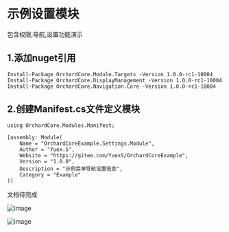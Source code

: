 # 示例设置模块
包含权限,导航,设置功能演示

## 1.添加nuget引用
```
Install-Package OrchardCore.Module.Targets -Version 1.0.0-rc1-10004
Install-Package OrchardCore.DisplayManagement -Version 1.0.0-rc1-10004
Install-Package OrchardCore.Navigation.Core -Version 1.0.0-rc1-10004
```
## 2.创建Manifest.cs文件定义模块
```
using OrchardCore.Modules.Manifest;

[assembly: Module(
    Name = "OrchardCoreExample.Settings.Module",
    Author = "Yuex.S",
    Website = "https://gitee.com/YuexS/OrchardCoreExample",
    Version = "1.0.0",
    Description = "示例菜单导航设置信息",
    Category = "Example"
)]
```

文档待完成

![image](https://gitee.com/YuexS/OrchardCoreExample/raw/master/imgs/WX20200204-155034%402x.png)

![image](https://gitee.com/YuexS/OrchardCoreExample/raw/master/imgs/WX20200204-155128@2x.png)

